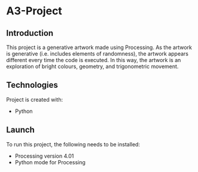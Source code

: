 # A3-Project
## Introduction
This project is a generative artwork made using Processing. As the artwork is generative (i.e. includes elements of randomness), the artwork appears different every time the code is executed. In this way, the artwork is an exploration of bright colours, geometry, and trigonometric movement.
	
## Technologies
Project is created with:
* Python
	
## Launch
To run this project, the following needs to be installed:
* Processing version 4.01
* Python mode for Processing
